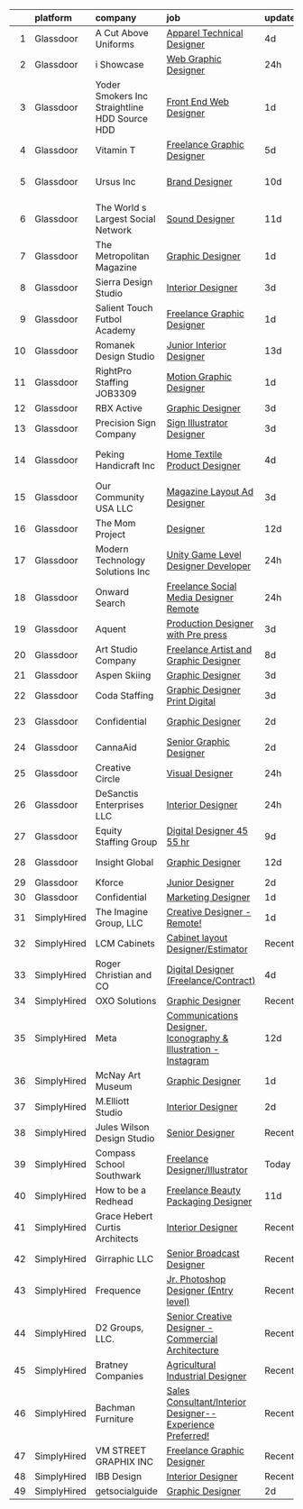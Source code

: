 

|    | platform    | company                                         | job                                                                                                                                                                                                                                                                                                                                                                                                                                                                                                                                                                                                                                                                                                                                                                                                                                                                                                                                                                                                                                                                                                                                                                                                                                                                                                                                                                                                          | update_time   | location                |
|---:|:------------|:------------------------------------------------|:-------------------------------------------------------------------------------------------------------------------------------------------------------------------------------------------------------------------------------------------------------------------------------------------------------------------------------------------------------------------------------------------------------------------------------------------------------------------------------------------------------------------------------------------------------------------------------------------------------------------------------------------------------------------------------------------------------------------------------------------------------------------------------------------------------------------------------------------------------------------------------------------------------------------------------------------------------------------------------------------------------------------------------------------------------------------------------------------------------------------------------------------------------------------------------------------------------------------------------------------------------------------------------------------------------------------------------------------------------------------------------------------------------------|:--------------|:------------------------|
|  1 | Glassdoor   | A Cut Above Uniforms                            | [Apparel Technical Designer](https://www.glassdoor.com/partner/jobListing.htm?pos=110&ao=1110586&s=58&guid=00000182e337307ea53f70bf91eaaad0&src=GD_JOB_AD&t=SR&vt=w&ea=1&cs=1_e187cf5c&cb=1661669421736&jobListingId=1008088124954&cpc=92BEE8AC7E71C1CB&jrtk=3-0-1gbhjecb2ma5h801-1gbhjecbg2eaa001-81e2958f26bec26a--6NYlbfkN0DZZww-p_mr8GWlqIRBY21Wjl_Fk3kglyx5_HcxykVqwXZdTK_RQWJFzG2--JSCIKcXUPKfG8T2NTLlSU-Aa5jatvZMVMPUCVVe7QI4-MfIYtbcUAeMtOuOCErJDgVQ0VdZxfhqxq_9xndenQWKHqbdetCu8oCQlTIslCgpx1S5C14UMc7LX_9913lBWTYNml4I-RFUjac6RLHRIcY0zbtVO5KeLRPfIftHq7aFeIYgUG28cmLw3yky0nu99rAJ6fO9eOQLxgiBJeYiNWrxPahqKVqSGdWfFoIWfn0AGY3AsYXNzK09FQQtCqWMFbZcI45bDmgHUx95rP_dyFBBXnRufX30y_m6XSZ6vYMKQBVWQT6HX9ISLM3XC5P3q7D9Z0C57mpzC7zqjZwXOm0CTDLlyZqzttv21FDYxLZ3iZmI9iy2MkFAENCTgY29v7SLDSmsDJ1HBiy_f19u7wNlqTPgbkQUBV3TX38PrAV-IJ_CMA8NOjuOFPyzSM3z5ftnvw5p4ZpxkO8Smg%3D%3D)                                                                                                                                                                                                                                                                                                                                                                                                                                                                                                                            | 4d            | Louisville, CO          |
|  2 | Glassdoor   | i Showcase                                      | [Web Graphic Designer](https://www.glassdoor.com/partner/jobListing.htm?pos=114&ao=1110586&s=58&guid=00000182e337307ea53f70bf91eaaad0&src=GD_JOB_AD&t=SR&vt=w&ea=1&cs=1_671ad634&cb=1661669421737&jobListingId=1008098401081&cpc=A0032DE20586B9BD&jrtk=3-0-1gbhjecb2ma5h801-1gbhjecbg2eaa001-76c345ebfbad4f15--6NYlbfkN0C8QeiEIeOKQ96R1j_hdty96Rr_ZONqo_TMvsCL2BsNoooqNQBnT_-m9zgXtEkX8Sjo4qd03WW3VZAcAXhI_JbwQ5bvQ_8sRPq3sW5X5DMUsB66k543wgWgrXqbYSj702lTVYxXBYS1qiY_M2voke-Zd6sw2A6YaC9K-8ydJWENaIUdAoRVPgZjf8Wr882b5el5eqQM2ukBq187BucppKbaNLhd5UlY3I_3EL3ohGEajMR0PQN9_J1N4B6DDmYtjx7ckTUVqkt2KlFnCnQRG4u0ULpQr4622wMfdgrwlUrG30sede6y1gUoKDzlYt1WuBmIDs7gYkAWwc3aO3V7HoagHoJIU57mASdL11emcw8TCHUxbhvQImlMx7957jyiVcuP-rtpnFSWrJnFK5F6F24dGK5YWhEsYGWOFqhDrL12St8QsInR8X13aUcnM0g_yS1Hb1byuepEtS2UsVx272a4mwcmT5dq6OPia4dYJtHOVsBQbh6i6XAQ6Lb67dC3Xns%3D)                                                                                                                                                                                                                                                                                                                                                                                                                                                                                                                                                | 24h           | Remote                  |
|  3 | Glassdoor   | Yoder Smokers Inc  Straightline HDD  Source HDD | [Front End Web Designer](https://www.glassdoor.com/partner/jobListing.htm?pos=118&ao=1110586&s=58&guid=00000182e337307ea53f70bf91eaaad0&src=GD_JOB_AD&t=SR&vt=w&ea=1&cs=1_ecd6c051&cb=1661669421737&jobListingId=1008097207409&cpc=BAEB662971763A76&jrtk=3-0-1gbhjecb2ma5h801-1gbhjecbg2eaa001-1fce3864310a3f03--6NYlbfkN0BOdRJV5k-L3FNCzjCgEhEptbzWR3mFvjnAQnp9JcinXOCVt8QEYBvHqTiHBHSlg98hTrhJExUUVa6v67S1gFyb-OBe8UoPzNouRDn3C9as0WFadlKMeZgUrqrdZ8hm_e9Z-8jTT-HPwLMdKEaf6nFSEDiY93r1Hqa_nw7whddI5F-1mZvAJ0zg1eaCReXvVOqHJmAsSwPARRp-UYEGAhZCgQyA2kihm_LrvFAkUu07IQ6O628Wpd_L3ynVZ5h9JaUsMrFj4NmeZhaXVa12xfxU96iCUooGeak-DAMRbaXZgx3RKk7_EWHBJc9OO1nXlUolKL1vE4jxTS45LIpdX5BK4IOT5vQb2m4yuCJ2LIIvqYxnVIBJNlwIopvyvaqGGnYjZYG4HRNbb3Jn72bMTjEp8HTXqTsfFaxkynE2hNDYU-rAC66lb5P_r3lMjlB8AqN_14XTG546uctaVsmOjGNSO58SAvfm-r_4CKt6ZUNb0wOZt5lRqkRxmU360UCygos%3D)                                                                                                                                                                                                                                                                                                                                                                                                                                                                                                                                              | 1d            | Hutchinson, KS          |
|  4 | Glassdoor   | Vitamin T                                       | [Freelance Graphic Designer](https://www.glassdoor.com/partner/jobListing.htm?pos=123&ao=1110586&s=58&guid=00000182e337307ea53f70bf91eaaad0&src=GD_JOB_AD&t=SR&vt=w&cs=1_69b49dba&cb=1661669421737&jobListingId=1008086601410&cpc=3BA4CE39D5B5DEF5&jrtk=3-0-1gbhjecb2ma5h801-1gbhjecbg2eaa001-2a6145ba527db4e9--6NYlbfkN0DMrcEu7yrtATojKJA7cEzGQ3FdRGWLh0CZQInL4ECGI6k5tN82kdM0OKoro5eXmjr7fUV5Azx3Q96BWSZXuEWamOGIxyfpabK2cK32W33kaDLMrubszJ7ACE4QBFRowpO7OPgtdidJKZfp5BJdzYYWnbxJHdDl6AUClhl1fsYERz_eEqRlFcdt9jj-MemBF7m3WiPcoqZQOqGZsctO_f-hRKpy6eIPU3SQeQAxYO_IcZ8a-1ZzIftYomdgrofE1RzHVgii8ORoNAFlgeOSBSd0wVYjBdg_90jVfUYAEiNlp0Ez2j4SbZemtDszWeNx8UV2IiNoxleOtCxoExP6JoADnQ9zNcrUOCpNwp2B-BQ5ya5ojjXPeco0jH8KPlKhBrxtb2EdqyXPIdYOZQq_ZX2QLvGhmMM_UhkWID3wxTpBlyizRyeEjSGjHu9s419eBN3kp5s4z6r2FRG5OxqOulNMxS4eKWaeDt8%3D)                                                                                                                                                                                                                                                                                                                                                                                                                                                                                                                                                                               | 5d            | Remote                  |
|  5 | Glassdoor   | Ursus  Inc                                      | [Brand Designer](https://www.glassdoor.com/partner/jobListing.htm?pos=122&ao=1110586&s=58&guid=00000182e337307ea53f70bf91eaaad0&src=GD_JOB_AD&t=SR&vt=w&ea=1&cs=1_2132e711&cb=1661669421738&jobListingId=1008076986394&cpc=451933188B21919D&jrtk=3-0-1gbhjecb2ma5h801-1gbhjecbg2eaa001-a0a89c5bcbc358e6--6NYlbfkN0CT8vBT9H5mqECx2dfLV_FONLPDKpIRssxVwtj05Tmm4rA5I0VNOPdM1oYsK66ov5qDqvgxBVZuiLS-3wiTAqf4sloGWK72dSxCT-WeLMwBs_V0pkVfYRbfUtrEpwW6lzUFG6e1_jDeuiKPj3HFiF3g_cRTOv2GDhJsjjpRWijYmEP2eP2UFtBWFXkE5_mACD2BvyMe5fB3Buj-nswTCH1MJSoOEgHXXcRyfSyDlZDRE6HgTUu3MEUJLqa6nUpIEpDw2l5RL6EshPcfhWObGBl7hwS5EjzGn_HT85OiToZoyve1nJV4yATBqdLT8kE0TDNtJ7Cq3wCMEky1_pwDzVuU7IPUHf396y6hB9Qg-gAgs4SIhB1qBD9qrIfYAuhgdCbqd3rIDtJAvwOzOJS6Z-W7KZworiEBaG51_hDTVg7FP1a-Dm8hAkea_0KUicSenfG2PX-2VDccjXpzx5_kFnKvmfEUORtScMgpJUfKsRDENbTmiNkqzfoRN6SXzKq3n1Gtk_iA2qCpjY0aBZoc9wUN1XW07WrxzZWU47Bg2twJNPuykhiyeGmNYVKewqsbmjl31S8HUstPdahjjpIJ1OtxjI2DEP0MbqkXrBpwx3bMwD8F6f1e5hjR0LfDGipJaq77T2vg4FeRXTu84qxS4eeeLY7DA9zKqDAK2KRvK_WCl4gHGDg3sTaxfmJTNYl5JDDuXn6l9Pm3nYidn82hKxWd0Nt3JWyLabvVJsSfmsQleBjGDoeOBRQuW_CPpucfFXsz8yaHMgZjiVpSHodZ4ZkChuEOsyqXk-2DYlKlFgRbUgtPeMy8pM1lGU7o2HY8F33cz6IKTPc9wp01faBUGhoeVqoAe4sm5r2Hkv1HA6XRwVzsiXpig4JL4CYhUtOo6GM7FEyHz6AfOmD6mp99kSPuWFdNZqW-4Zk3bgnXMQ7dgdYja7ytOo892DJTFrvtKZ54YrN-Z86QTn-vWL_0nZmpA9QxJdTUXcnvB_P6bVUFwZ-P-yJ5Iep7DbsYty1MlhE%3D)                      | 10d           | San Francisco, CA       |
|  6 | Glassdoor   | The World s Largest Social Network              | [Sound Designer](https://www.glassdoor.com/partner/jobListing.htm?pos=125&ao=1110586&s=58&guid=00000182e337307ea53f70bf91eaaad0&src=GD_JOB_AD&t=SR&vt=w&ea=1&cs=1_dfdb2f91&cb=1661669421738&jobListingId=1008073886533&cpc=6FC5BA77C9A4CD78&jrtk=3-0-1gbhjecb2ma5h801-1gbhjecbg2eaa001-7114a57c880df326--6NYlbfkN0DSgjPPcnEdvoK3uuxfISLALE6pB1FR7YSHOr_tSg5_QGIhoz_2VqUepdcKLBLI_zT8uHxsXd_VUx11DWtQMLofTHoXHnLrOeZEKhwoXuWLAzou_dOiA0RIt_XduuY84k9b2ilL6Z7HhZ0_x4UaBFHaWlAflmiorJSqxNNCA8K71dy3oP-Z6J6PaXfeHozDlSn6me_09s58FkAMGArefWo-iHjF-4_yWaBAnJtG7o7ix1EGtCKfyPlvyD1IaSzTOpM7OXjht9GmFpTjPUHx2cVVmlY-TjMgq-ca24fwcnP2suRdgRZeUFhObQq7o-3cY7aCOv7tNqz7a9wYUaKZUofkXdIeUZKF6LkKeGAIpHm0KG3QkIeQRgTuNBY4f9mrR3LYbh-Jsz4tqDbUevwYpN6g65o9MUx3IPH-ve9oYdrZtnMDmaKL7uNUj9iK9iUljgEmM5MpP48jZgHBzGIq_a696WIzA_wP8-kSOMzht_dUxp6eC8rxUikGZOMla8iM4UVx8F0ShWtXN06UDyObiCBCLlmKfIB-MrsDN9SGKmoIc5sSad72y8alBt-oXyoU1tN4wWH0TkyjuZ10K7FpxjVC)                                                                                                                                                                                                                                                                                                                                                                                                                                                                    | 11d           | Philadelphia, PA        |
|  7 | Glassdoor   | The Metropolitan Magazine                       | [Graphic Designer](https://www.glassdoor.com/partner/jobListing.htm?pos=104&ao=1110586&s=58&guid=00000182e337307ea53f70bf91eaaad0&src=GD_JOB_AD&t=SR&vt=w&ea=1&cs=1_dec06c9e&cb=1661669421735&jobListingId=1008097048338&cpc=6A22310A23505C64&jrtk=3-0-1gbhjecb2ma5h801-1gbhjecbg2eaa001-f4530187611f929d--6NYlbfkN0ACu_hgM4mYOpGjE6TXudS1eLEYdlotK5aSiNrSIRlNjkkh_z-L-is4iZHkUnPaTcfPC8yswahdH1WJCeIXJQ4xhpECcEzNVcDLijQdw6b1Gv3fZjv4v0WleAFaZ0RlcEQ8K-aUYgTQQvCUtsOoF-k4NDm4WnKUTNz2x2zwQ_kUdDmIfDpMq-AdgTdBeLmzoJbGnbQhJAegB7yW0maeuGjyV4jOW6Clhhyc3EIloI9UBClcmj5a7Dj3oQJ9EPi9WcarPSIybCJKbJz1-EMW16vFWe90y4-XfbgJ81lhRQl38z_-pzsYNnbXdZTYd6Zh6lMLFeJpQZjjcNqIKDXIOheZiiZYaR-vmzSuuklIHN9HXXj0TpE9KDNVSQW5iC_OfwxUHOvpdg0d0V4DM6KqtNAOmCRyUkLhh8roWFE2PbP0z_gYk0gIyQBnJXOmAEp8tc19Ozv1Hv-sR5lDWXRGdWLALDy1rBXq7_tMb1nDHA3_wNkS8FWHOufHZ1T-QGfkCzY%3D)                                                                                                                                                                                                                                                                                                                                                                                                                                                                                                                                                    | 1d            | Remote                  |
|  8 | Glassdoor   | Sierra Design Studio                            | [Interior Designer](https://www.glassdoor.com/partner/jobListing.htm?pos=102&ao=1110586&s=58&guid=00000182e337307ea53f70bf91eaaad0&src=GD_JOB_AD&t=SR&vt=w&ea=1&cs=1_f3b93ce8&cb=1661669421735&jobListingId=1008091128557&cpc=8EB93B92E86712D2&jrtk=3-0-1gbhjecb2ma5h801-1gbhjecbg2eaa001-5cbeeecd7faccda4--6NYlbfkN0A953Z9EfJZc5Z9y7Wb0NkuJO-5BBnqXCJSieP3bN3oT-VJf1oG0BiHvh62WG1O_8F5fk0iPUDax_SlmIvpYsGTBoN7bANgf14bspCSeek8WCB2QLKCAazs5cegRXB9h8nbaq3U-Ga3mj7e-diWrpRfrzeSpXPFZNiS6fQqAciJwsUoxT80kUxUTaBTi2ytlzxlsAJstxClmjOFPn4Oj9XUQaqKSJxD46alHqogpwIOqrrYjXmTq66R0AOcbU6gm0m7Vl3AfBCbeIM2yaoxorlj-3mwnVFNTiQSqVRaezdHz9O755lbRl1iKXSHGq8YNK-EWKycuV7r0p9G4J12DJufrf6Evbw3pG5XZ6Jzc_aO0gFFtoe1-J4k1H_5cA3387VcQk1Uve4ElmZmdYoyqfwQurdUMsOAYn4gPowOtl7OmFN006vskrdC1co8N3vfPPWTPsFLN8a7Gy0jvFk8gNwvjN2ZrQ1Dgp_xZDdy6VcKrMUPCnSyFvo1mBh-5RHMM7Y%3D)                                                                                                                                                                                                                                                                                                                                                                                                                                                                                                                                                   | 3d            | Mammoth Lakes, CA       |
|  9 | Glassdoor   | Salient Touch Futbol Academy                    | [Freelance Graphic Designer](https://www.glassdoor.com/partner/jobListing.htm?pos=111&ao=1110586&s=58&guid=00000182e337307ea53f70bf91eaaad0&src=GD_JOB_AD&t=SR&vt=w&ea=1&cs=1_106c9bf2&cb=1661669421736&jobListingId=1008097184592&cpc=18C9CE28155C17C5&jrtk=3-0-1gbhjecb2ma5h801-1gbhjecbg2eaa001-daf9cd0f787c31a5--6NYlbfkN0BTT1lo8Jwdy_hu5PBsWOg-OgEs4ry3bvHurgSPaoaOHOWThJZbXv-8yy1hdQnB34QgXWrJEZ4kMLmWOyKPdCJtl6tGD3N0BPdPuVyR9NurVXnWqUVA3JQignmInMUrcKx0W9LxUFIzAaAOluGz-RQ9-5CsWzSL6oPICBbMiwJ-08ofzNIngog2ViK-1a_iuaKgJiNufItSCpQsTEhfHaymgbfGcu3UjpTXK6wa0_InIGjN1ll21gAHM0f80tmzKllVXEBWclZh8LIYKlQ0-ggWRVLaERI-3_BGcsefv0kPF5vJExBMV4ue8NCNdf0iB1DAhl_8por1KzBj2CWyQUqMcM26FrFC5nV4pbVYueXl1HqPlNlhUAnqUjHnmEITiue12VYlaVIdCzo4ddWwJ_QGtPubhdFuDTSgeN59yIy4sHDR5HnxUDl9rD2VO8p10OZhoUqm-SEJ12jfZwHnn044NA0iIwT5vUND2v7Tdr0Q4bHHuRGHiJCPYjzdcN6HjOQ%3D)                                                                                                                                                                                                                                                                                                                                                                                                                                                                                                                                          | 1d            | Denton, TX              |
| 10 | Glassdoor   | Romanek Design Studio                           | [Junior Interior Designer](https://www.glassdoor.com/partner/jobListing.htm?pos=107&ao=1110586&s=58&guid=00000182e337307ea53f70bf91eaaad0&src=GD_JOB_AD&t=SR&vt=w&ea=1&cs=1_84466ef6&cb=1661669421736&jobListingId=1008071125770&cpc=C1BF6838CB3F0E92&jrtk=3-0-1gbhjecb2ma5h801-1gbhjecbg2eaa001-ae86b098eface932--6NYlbfkN0BTy4Vq3kUv-8E8fBOrhZt-7WJQYqv7u2ur6JnxlE7nq4-qXnbw0pV0zIx3gJMYnzlIb8wJfJVN6Ld7rCCQE3bmlrPHd-92xuvaUj7ZPLjy6OM40FN0PBFKDEKhNvDn9d4c_Rd-wq0C4uG6VEQ2fBPDQzI7T-C_OthU6nCYRtdWvhsPPZ4ptMur0-IODcQ7bGl0eYuWpkQstCdtj1VCdnaecXVJCvvxLL4esQ5q8podq_3lAee-qpkUZYA3PiG1R8gW1uzgAmm0O82guGZ4REK6X7KjczA8w3HTmWR0CLhhU26tcb7tehH8Rkds8CDZVix7KJfed0v0u-oyfCGCsYJZ8fuyRHe-k5rdVy-EQhqk4aToijm9BzJhUerqGELB-_q7-mxXPs3zY9UuGRsAa0sEDX_lZH3zxnWl4ju2tp_9r0X9WC_50ipB_suv4b91CBTeyyecvLM6YJBZLNOjP_Y-p7I7esGEldY3QaIUfSLSHhekMjc2K9OJqp94r7_L6sN-SGSEGmrn2w%3D%3D)                                                                                                                                                                                                                                                                                                                                                                                                                                                                                                                              | 13d           | Los Angeles, CA         |
| 11 | Glassdoor   | RightPro Staffing JOB3309                       | [Motion Graphic Designer](https://www.glassdoor.com/partner/jobListing.htm?pos=128&ao=1110586&s=58&guid=00000182e337307ea53f70bf91eaaad0&src=GD_JOB_AD&t=SR&vt=w&ea=1&cs=1_c5e9ed90&cb=1661669421738&jobListingId=1008097046697&cpc=4F748F1840550ABC&jrtk=3-0-1gbhjecb2ma5h801-1gbhjecbg2eaa001-a888db8d285ab9b4--6NYlbfkN0CJfZ7eZoXlu3WpIyheS23JADRVPs__lPnDPOApCreD6qTRTNwQoT5isMbXmmLQIuzE-sKyyN66_dV9GDrzqUg4qaWg7T0SddcfHfCNDJLB-LlVil4tye1OKMb7hiXKPqD-SMvLDyqKIGN01OQRWMS5H4WfP9xjbOto9v_t8ieYqbODSWv5igz7gM6bz8GNGQtr1ybRHIFuVfZteJAG0UB9vz6uHekrJxdoecdmAa9B0RFdjes3fu1aku-i6POVlx2EO6QHswdarX-oP2x9fnVzzEaednMBUt7KQ7SRFaow8kM3wv_6M7DyX2gerTb-3ng8qggjWkcJ2sePCC-m6aEFKukAxEphHTZPaW3URx8FvwiOekS-LQC8zHx22_8_aWc46TVbuUyO_9aGdshDU7yUQutdmx0-0Jw9vwUqwU-zsYE-axGGqY2BwUCXRucG5IKxWxVJi3-TJqzskWqA8F8WE9mxe2xUShXzRBDsfqL8zQ529GRuQe5PlubAGcW6Sf209VIQwX4fqoypVpq4NVDg)                                                                                                                                                                                                                                                                                                                                                                                                                                                                                                                           | 1d            | Nashville, TN           |
| 12 | Glassdoor   | RBX Active                                      | [Graphic Designer](https://www.glassdoor.com/partner/jobListing.htm?pos=116&ao=1110586&s=58&guid=00000182e337307ea53f70bf91eaaad0&src=GD_JOB_AD&t=SR&vt=w&ea=1&cs=1_26265cd2&cb=1661669421737&jobListingId=1008091189333&cpc=F4EED0218A761C36&jrtk=3-0-1gbhjecb2ma5h801-1gbhjecbg2eaa001-289573004f7456a5--6NYlbfkN0AZvhOkyAhBdk5de4Z0mdPYLhvhL4eVWkjtXgH2Go7PuIdAUD17TwMWIJkGRmLZnciOa0W4erjuapWt7X1kNEoSs4lcJEJ8f-9ZQDICDPK47gZt1PkkeeQuVUPlJ2O7D4GBwhz2cGwx3nljkv6kwc9qTbZVxZU6WgrQIH_-wF3tEdalNYITdhZoA9IpdQdXY0xboaaxAs7JW4TUZ9ubwZhRmb4gGcyxU_5uTjmPg_7pspfO8Laqn0p89Lmhh2UgNmqs1Yq6nuqE6GL9_NYfykCHJZ3YxvuIObwMWM_A8G5HUKwQhL03AQb-K8MwZfGpnIIMtrRYGT201J2gA0lLAxDFFuHjRx3yupive7yolilpNHGAxWBRxLM4z0jkEUfXtiwQps5aQpznq4meceqrTxT5WEsDYVuRhepPqYGjlubAjAtetbGTUEeskw6ENyVxO4uAPQk4zazqKudbcl_HzZNs77JigCQZGkIkOl1smN7JqqrI73e8cpkp)                                                                                                                                                                                                                                                                                                                                                                                                                                                                                                                                                                  | 3d            | Remote                  |
| 13 | Glassdoor   | Precision Sign Company                          | [Sign Illustrator   Designer](https://www.glassdoor.com/partner/jobListing.htm?pos=103&ao=1110586&s=58&guid=00000182e337307ea53f70bf91eaaad0&src=GD_JOB_AD&t=SR&vt=w&ea=1&cs=1_a026b779&cb=1661669421735&jobListingId=1008091328277&cpc=8A48E7D5890B96AC&jrtk=3-0-1gbhjecb2ma5h801-1gbhjecbg2eaa001-d538a343d84c6ea9--6NYlbfkN0Cp_WSJKd_Pz82imZmURPbhd3kYBsiZi4lpMLOH6vOlLPzokIxeo4E36x6_oExGbIYNQIG8VvVFOr3L7vCYh3gRewMD6cjJXCpfxYfDAQzfbQbC5s5NQzrc6ZggbkFx2nHvysUGZ4ilHt_fQAuyZ1SEv5pd_3AvhIIkmLKLLs_hbgfjmv0AjEYMHJI2IoEMT30LowYYkzM0gQFU4hV4arQmA3_quYa0pY_nYEdYG8WJR6UbowDDzz9Ja1KhY1_SJuO60AXvc0260dAmsRab9oDZm_-HUOLJCgGnOqubQZy5iZgkMvxHDfDCpD38dlW3KshuSTHrXoy0zRUHbwrnxYf2bxAK_Mi2aVCv3_ISMddI3U_a8czC6vid4MhA_JgN5tFvlhrSu8BBU3B7Bl74zvYVuNktOJJWqkM2vvKl2mdN-qpjxVnei9LiC9pcH_qM3HuSxJHhNqbgj4JTzYR5NEismJACohER_OWOhfZpDDP5EqNvCupAffZ8v8P3Wrha3VHTOLBtkRKj7A%3D%3D)                                                                                                                                                                                                                                                                                                                                                                                                                                                                                                                           | 3d            | Golden, CO              |
| 14 | Glassdoor   | Peking Handicraft  Inc                          | [Home Textile Product Designer](https://www.glassdoor.com/partner/jobListing.htm?pos=109&ao=1110586&s=58&guid=00000182e337307ea53f70bf91eaaad0&src=GD_JOB_AD&t=SR&vt=w&ea=1&cs=1_6b36a2ff&cb=1661669421736&jobListingId=1008088734133&cpc=F7A2269C793D5877&jrtk=3-0-1gbhjecb2ma5h801-1gbhjecbg2eaa001-49bfe6ea4222a3b7--6NYlbfkN0AU9TUFfx1cWrWT37grlbBMIkzeHpL5ly2dIVydrySBsojzNTXZiJEwHs7CJ09YptkLlAUSMOlYQ01qKg2cxkQ5xRXuMvtpQIylbUbK3Zc4BEk9ifRosj8_hjhp_26WT2X2WlVVcKJeGY2T1I2GPKYgtAiAJoqwo9pLkkI1heARAyXCpj_4WpF_fUJBpGXnFcXCT3wQceNjQtJQPq4pHrRU6-U9IvzGhcIcRTk4EwaAEOI1HsWBRDnM3mUyaMqw0KnazmbpEDzlomDiG3E9kUliIve6vEQf4bp35SdX59BIzM0zxYIZ_jyyORiupukUGv9fzpto0N-WbsIEH5Z0-7oPm8SdAyW3p7clALbjnJWSHBAppGzIUZvY--bP4qwItWwn4pVGcB2bwpzdxuDnfz62nwx6zxJsuwXD7PLZfL-ccmBKAYMK-V3Q1xyukIgAaCBdXdUeTT3PbXENri5Ew9-nxf5DuWmWWAQjc5eulT4ybx9dFV1p8VsMDYEj2wmaNjBccwt95-uM1w%3D%3D)                                                                                                                                                                                                                                                                                                                                                                                                                                                                                                                         | 4d            | South San Francisco, CA |
| 15 | Glassdoor   | Our Community USA LLC                           | [Magazine Layout   Ad Designer](https://www.glassdoor.com/partner/jobListing.htm?pos=105&ao=1110586&s=58&guid=00000182e337307ea53f70bf91eaaad0&src=GD_JOB_AD&t=SR&vt=w&ea=1&cs=1_cfbc20e6&cb=1661669421735&jobListingId=1008091781583&cpc=3E251C7E648E8D76&jrtk=3-0-1gbhjecb2ma5h801-1gbhjecbg2eaa001-27327520304bc195--6NYlbfkN0AiPlG2Vn_9ND2AKFsDhSeSASDtQ_RWc9s_3N_gt0t7WCI4g8XSaHjkZNSssvXgFYb4LA_HhgyuMbTMjJ6isCP1sEV0OYZTekOFFGKTaYwzPrIFx1xDvrFX-Nyf84OLEim7c2uiXxTJ17qwjGr-eTF6qniORudO7hcPeD_hQxHDqGtPO_P2-EK8y-ArCKoBxRvySELK4ey3W8YkJPO_W-4gGYwElqbsCT3pAI0Pve0rw8meg4geUqpjq0aBG3DzQh4ve8wTdpnlmKtc0LIi2mBdk9_iOnQchPWrmYT9kx_0yOjgMT5DOVWfw0qxl6le06DsI2xiquKyDHVAq1eRzm_EZ1yAEglMHZaL5fCB7_sPA8Gb58qnlwxSkMYOS2iJOMxsWm8x2TNjc4mIaW0UPbwTyXCbxSJPyeS0X3Rgt4Ln3Y_BDLlBznJWhByp7QgS7ueUByxnIHqVJ9wD7YfmrhKgTB264DvVZRVfLuNBer1JLMxJWKw_GpVKty0_p4pSIBtlDSbfNJDFHQ%3D%3D)                                                                                                                                                                                                                                                                                                                                                                                                                                                                                                                         | 3d            | West Palm Beach, FL     |
| 16 | Glassdoor   | The Mom Project                                 | [Designer](https://www.glassdoor.com/partner/jobListing.htm?pos=127&ao=1110586&s=58&guid=00000182e337307ea53f70bf91eaaad0&src=GD_JOB_AD&t=SR&vt=w&cs=1_d1a21329&cb=1661669421738&jobListingId=1008072694796&cpc=FB7E4A1762AE5BEC&jrtk=3-0-1gbhjecb2ma5h801-1gbhjecbg2eaa001-967dc693308b72f6--6NYlbfkN0BDp_epf89aHDQhKpPegNJQ_ldQpEFZQsM9OcONMGxWx6pU56EKHF58QjVdAUvn2gUdKzeHAlSzK2W8Xh7fNOiY4bIhcEosveEZyAAoCT-VrKXDSbw58AmxYsT2hUcWzpewXjtM0uafV5hZDNjIC43RcCvYBHH4E7kMfL9hHre1Nsr4HFgb0YkvLfzZCo5BIWtB6AhqgR_LCTVJTZNNdjFq3IF0VaDA7XatMeuIB1kiECg32goFUk7F9YxrBKN582Mvqfrx4_vVLur1dvFilEBDLy_mmprOfEMrmHuzSFzDJNCMej6HyyTGUKRHldcKkZFUhuidkpmWlhgUUFY83lvOodza4yo0oYLxC3xxpvBteNUbPvuiPOmFDpCU4Dpz_-5mMFehxQi4ruUvE1UXwXwTM6AV9uY17mMizj8kBUSfkTWR1t3OCGVSvGpm2gmJc4wlp4r9mqSH2aoCuMXQ-YWbtNJpbwc1fI1z_2DM1PHg3KZopqhf8kAL6DRSdL3CRBRKFscOCrjsSlW5bcQQq-Tep_O6X_z1Qi6j952Vx2AI3yIF-7UspYepqLiwTqnqQOxe3Jux2FgeXw%3D%3D)                                                                                                                                                                                                                                                                                                                                                                                                                                                                                   | 12d           | Beaverton, OR           |
| 17 | Glassdoor   | Modern Technology Solutions  Inc                | [Unity Game Level Designer  Developer](https://www.glassdoor.com/partner/jobListing.htm?pos=112&ao=1110586&s=58&guid=00000182e337307ea53f70bf91eaaad0&src=GD_JOB_AD&t=SR&vt=w&cs=1_cee0bf8b&cb=1661669421737&jobListingId=1008098135405&cpc=B101C867B3EF2D75&jrtk=3-0-1gbhjecb2ma5h801-1gbhjecbg2eaa001-e82036bfd7393714--6NYlbfkN0C26OT7h5zXl7z1yVTYwN1d43osiYS9hmGqw_eY7i5KFzRWaSyxghJjTLzNEsEWeJiDFVFtznlEDDXXA7GBjeG3XhQZuiBs9a8HL1BWOW3UTLZCm6le_XCemgCd45nul7v6M6rqNVUKG4--a-MiVIYfQNkWZ7cBiyJExxLoo97SZUCEJudgVUYwJrRctvK8x5OLElLuY_cSgT1WFh9DP3mld0p6qRVd600xBMXDnVYJh7oBizGqdOzQxAHjG1HBXZvWzKli4MdmBIJuzne9ioUGzbqtFGPiu143wo57ZBLf4OgPsU_KNfkkWtdwXXK5q5bSFAlCssk5_lIB1NTx8hYtvdkYiumwUixrs7OXvhjlkiiR76kqXg01s3Tg8JMpEpxtly1-S2ighEy7i355HaLxkbooSw71SSUBj5hN_f6EsYLVzhkgSAxQ)                                                                                                                                                                                                                                                                                                                                                                                                                                                                                                                                                                                                                   | 24h           | Alexandria, VA          |
| 18 | Glassdoor   | Onward Search                                   | [Freelance Social Media Designer  Remote ](https://www.glassdoor.com/partner/jobListing.htm?pos=129&ao=1110586&s=58&guid=00000182e337307ea53f70bf91eaaad0&src=GD_JOB_AD&t=SR&vt=w&cs=1_f2fc0f01&cb=1661669421738&jobListingId=1008098064202&cpc=AC285F3A3ECA6BB0&jrtk=3-0-1gbhjecb2ma5h801-1gbhjecbg2eaa001-36cb14f4a5041696--6NYlbfkN0B7YoEZZ2QAGDyEGGmBPAUWSHc1Mt3sMCn9FehKcWA3w0R0aH9tn_iPRcrT6N-MqNS3OebK6zBBJLvOxY-0lemLIPNQoOGUtbSKLqrsJNJ0vSBgvW_7tk11ZrKJkca_nxxwGKfe4Oze9rJ3PCemlsOFkEhvhWyVw8xVbhsoZSR9jVQUfUnrpnK168fX8Fz0E2JcgWwcw2R4miBqldHDjQA3iA2yj9S0SU3lLMpApTABOe4DcJgVphi-Qiw7V4UwT_QkvsbMIcDIsipXuS7LfWhPLdlLl90LpS9jtfzrdQJ6haoKtlkcRvmtMptZNpKcBN9hZtA5louNP6pt1rens-Mvl7UPFz7nJGqRTZSNBuO5MiJ23pNkS1me4cntorvWpXMiPUOvb3rX5P8WXdRcvDawIJYaDqGEaHZjS8FUE8BQqNF06SUJgStqq624PKvRsGZkIb4A0V8pfkJlmWKgwxoOdbBlKzVZwdAMAPZ1ofFbhZDEYgCK_GYaYlJFxn6dyIso5LMs-Zx0O6Qq5a8_k1tVNE-jbHhaYOSzmp-_N4a0-AqpzFuverNL-7XFm3eqzM3RmQzt5O-Y9Qe9M9VCkQEJx6pfWz2PStpm56oM0S2M2PknDWtnKx5YceCSqUnvlp3NqaP7LCpb-FpFnjs0BgMdSrZZf_mjAgtPJ7Haa46qP2Zh90gZaolc91xiMlZsW7G3nVeqNVYGhgWUa1mYnzbSzZ9pl3lT5mby6j8h9AqoRjcN-aN_P803sXviogxoHgxsFK690kyBa_BwVaxtdyF8U5CuMJx-vkInutdscX6jyB86f6CzYG3yxqNVjsTlA3lKOkycadoiOIEZhMEzNIC3wsxmOMOfWLUGoykkIZjWNtDKniKk75AIjKUVFvpACmbRdHCiUzvolHbq2sZ2kXBcZCAVrbMY9LpIC-cUQpOgWprcfHgab_63YmRb4yAh6-x86noc0V4ZBdT1VPS71xziXmBoLCDmq_4YY6slc5IVV6ngn3QEeid2-Hm9MzdKiAw%3D) | 24h           | New Jersey              |
| 19 | Glassdoor   | Aquent                                          | [Production Designer with Pre   press](https://www.glassdoor.com/partner/jobListing.htm?pos=126&ao=1110586&s=58&guid=00000182e337307ea53f70bf91eaaad0&src=GD_JOB_AD&t=SR&vt=w&cs=1_0ee9d1e3&cb=1661669421738&jobListingId=1008092136671&cpc=654405A9B1E0A9F5&jrtk=3-0-1gbhjecb2ma5h801-1gbhjecbg2eaa001-b6532171343c2676--6NYlbfkN0DMrcEu7yrtATojKJA7cEzGQ3FdRGWLh0CZQInL4ECGI9gD0Wolx9R2v-Aex0-GK04ZmtV4Mj7btxzc9GQWOmCQ01mIG4Iccplr6QrKTlagV1KdJFZRIbvqYb5RBI7ClAVhVuUNeQBnJT2KDv_wyNlMXa7lSj_yh45ZpIroHKyxY1M7eVUvSg-XaLznykyqxIXSGH769gh16q5zAN_tPR6gX5JDBYyglw86-W01gkYDqeBM95R6tDTIAwyeUApwSgUf7KivNnz1LRUvkQyyIUhUyhXgqow-HapLOVG0-Z3XxWnV1rmwnwtA_FVwTSg63n7m6YbwFei95mBtoVez6fgjgPJJb15BackHanPnO_NbBp16x8DurYfZbdFlzE6pin1R7eTu2SKquXjndyw5U2Q5oHfa665KnId4Mq_k_bXtJckzGZWm-ISYjoxCTM1nvOtYLysC-_b2lw%3D%3D)                                                                                                                                                                                                                                                                                                                                                                                                                                                                                                                                                                                       | 3d            | Seattle, WA             |
| 20 | Glassdoor   | Art Studio Company                              | [Freelance Artist and Graphic Designer](https://www.glassdoor.com/partner/jobListing.htm?pos=108&ao=1110586&s=58&guid=00000182e337307ea53f70bf91eaaad0&src=GD_JOB_AD&t=SR&vt=w&ea=1&cs=1_31839410&cb=1661669421736&jobListingId=1008081695157&cpc=0C139D4CAD5A6DB2&jrtk=3-0-1gbhjecb2ma5h801-1gbhjecbg2eaa001-9396e9a279fa35b4--6NYlbfkN0ALmgNf42x7YEuTLQ5-efStH_XBJQTIREy_nAcK3-m3BWqXDy3YkN4oAc6b69r1uRLouu2J77DPjcaSY4APfgmbbrU4KVqSQO7uZ39vV_mL8O7pbwT-hghrNhEZLslXU74zVzypJ-0_FWcgjYf_JDjj-yTXcOIAuFFg42xALbDrLBUmgPHGROvLhGqPbmmABkISdkLhlWBa6ziGUKWUiKVuABGh_r6thhHfNCfmsaQBErEOkvblGFsW82hUSVQFftoJczm5v6X7hRFj2JnNCjEQi6eTXcAuJMKv8pNNPdgP203SJ0PjhZjaHtDrHqr4aJsUt-k1w-oxzNrGLdwanhRsRV9nkk7Rju-ciQsAUN1XuHJbLgUI40CrBbaHICXnZvWaDm5v074wVbrWCvNSDbBMVmpnjorAkEyDj5EvnlZeX9D7HImpXhp_uMCQ2Y8XwzywN6fYovk28fIF8gxQ8CUpLnft2TKX1HjAoTz-pPUN1xYlGjiPoAu0SvjpFKUsPqFn0YRuGdz-HFcpJzKn6K6v)                                                                                                                                                                                                                                                                                                                                                                                                                                                                                                             | 8d            | Cleveland, OH           |
| 21 | Glassdoor   | Aspen Skiing                                    | [Graphic Designer](https://www.glassdoor.com/partner/jobListing.htm?pos=119&ao=1110586&s=58&guid=00000182e337307ea53f70bf91eaaad0&src=GD_JOB_AD&t=SR&vt=w&cs=1_06bafcf2&cb=1661669421737&jobListingId=1008091221498&cpc=149B3D5996025BBA&jrtk=3-0-1gbhjecb2ma5h801-1gbhjecbg2eaa001-7d7f1869c3abb0f2--6NYlbfkN0BNrXvE3VwrbzB3knDGyyALivkN4z4D1TRDTROvB_J35WWf6BLJBw0FUXAFFSJch-hrFGNwBjbeubyTngbEadq9NV2FgL3mxZFgO78PQdHY-b6cuaFTeNvo5nvgEpvWod6zlKrgnhxcDaLwkYejpyFVmRD-qIwK5TBS9qcaABHp0ccsN9xWpGqLOTVm27zXXD4ipnz3_P74t8xZF5otgiOHiAGZc8KkJEjIrc5u8ipXXIR_S7H6OQYj28xbqExf9mJ5z6OA8nUyDLFzMEDCplFBLbaSy6wbqOepRhSq2ltj2btsoorzl8U3aNwPm3b-946ujObILE8kDGAnKYV_Bs9_aAm6LwHEnmb4foWKXqsIA5HsqhdyByRsKq_9AUVgb39avz26Lk_NI7-Z9WnoflabwDl2hCkiOLlqkei8Ad0OAr-NtyzjR1I5SgkT3SzT5t_ozbQCwKePTHoQGcdlfuwm5eHk0uWZcYDMAyLJFF8sy-uUT5ZKzI3cnRNby8u4IG8RGQV8EFM9fvkqyELSQgsW5fE5b8TS8-0caE785oG-LFLRxdu3WLpn-1nrHUQBFm8e-fULdSjKTM9HNDVhOBbZozRhx07iS_EMozVhsq_hksvbtnNUavgteVOayjX8B2urcIwj0o8j5EASi7rRoQnKtZuYmZy_RCyke7nYHI16McW-j2AObrVrRnCtzHMZRC1oQdyU3KYsrVyqYVE8qX-ZYTOGAtzq0exQl5SCL-juE3QT8cr5sx3V)                                                                                                                                                                                                                                                                                                       | 3d            | Aspen, CO               |
| 22 | Glassdoor   | Coda Staffing                                   | [Graphic Designer  Print   Digital ](https://www.glassdoor.com/partner/jobListing.htm?pos=121&ao=1110586&s=58&guid=00000182e337307ea53f70bf91eaaad0&src=GD_JOB_AD&t=SR&vt=w&ea=1&cs=1_e428a5b5&cb=1661669421738&jobListingId=1008091652812&cpc=8795CF9063CD573D&jrtk=3-0-1gbhjecb2ma5h801-1gbhjecbg2eaa001-bf6ea5aac95a4eec--6NYlbfkN0C5up8pocnOUuPpfh2JSraYyMKB28tRRaLe15QMqOyW6AdaSU1ahSxygcAzLkjOs6mQGZX7qOBcGvD7husLz8Ad66d-o1bYTNWHPlwFkj2hjgQektR4Czdgsryyv3rNGvyOek0oApcGFZ54OYvLoOIb7yUBHE8p5qAeRYA6Bh725LVbh3JxdmYBOuEbQ0UA1UYxqIsQwgiKCAV3xdSCmAv6JrDNVE2Wh5PMQcBRAJ94_87AyF86UiAwSHGpoz_Zf3Eh2dazWTgw_XYnIRuE0gu_lJwvwBHMTz5LOdBY1iRa0rt4JArjI0sOoxHtZ5tzDelhzmdVubvTALwsCs4RzKY1sUd9qXVcIxp6YVifaDfnyuWfnwssHU-XMrkvhQDUcohAN5xpnHOvPOdLEZfGUT5J2LMFzDgmDf_8ODW9WYUBWsGzI8P4CyDrfYD5jzcrAk8xZ3J9iSVVNYbduXauCVGjbUUzYl09HDmqNuvI_bIz-AqJ07tF_Pyews4HOf1urWrtOGo1YYvdlE2ltIp_7WH-)                                                                                                                                                                                                                                                                                                                                                                                                                                                                                                                | 3d            | Morris Plains, NJ       |
| 23 | Glassdoor   | Confidential                                    | [Graphic Designer](https://www.glassdoor.com/partner/jobListing.htm?pos=120&ao=1110586&s=58&guid=00000182e337307ea53f70bf91eaaad0&src=GD_JOB_AD&t=SR&vt=w&ea=1&cs=1_c1e63964&cb=1661669421738&jobListingId=1008093452673&cpc=723ADC3DFE402989&jrtk=3-0-1gbhjecb2ma5h801-1gbhjecbg2eaa001-ed660d75e63999e5--6NYlbfkN0AEB_MDKGEqCNPmAO2mDmN_0zdiq5VQTiM90isYrCByEWuaEWabZB26IGlRk4YMJk6z1QpNdJ-rllDiDcsUmvwgyntrFjFv703xfKJY4OrBBCEMDHVQCd5QLovkQVW0ixgdoegSbI0yFKQ8obj_j7zXupllf5xu-zLNmQW494E6eUolgdYG5xN6dOU4CXydYgV9KBm_oaJ00ffeukKdRWx4hW8oLgr0rIHUAI5yB6C9SueFZ4rGR5HaM8XBn_BsxXbSyNS3QeCJ1L0vjTI7GXlCLB1pg1YI0Z1oqYrAgbUTXzuYOVuZeOvfkJ6sNky0cCwTTqg6qoSK8mlviJmLljWg0hJE19ENCYWR-LsmMsXxuW-9EsL2cuVzdkgD7puJ6m5t1gBqeZlhblip7yEZCeLcdSru0_68TBfjHEbTqU4kPxDPx_iFYUrgUoF-UVECbleF5NGrcBe5V_N6_3Vi6IPscovFCOQ_HVrkVlRCYeBamnueYSISQ7m2Of9tfLaJnks%3D)                                                                                                                                                                                                                                                                                                                                                                                                                                                                                                                                                    | 2d            | Whippany, NJ            |
| 24 | Glassdoor   | CannaAid                                        | [Senior Graphic Designer](https://www.glassdoor.com/partner/jobListing.htm?pos=101&ao=1110586&s=58&guid=00000182e337307ea53f70bf91eaaad0&src=GD_JOB_AD&t=SR&vt=w&ea=1&cs=1_0d8324a1&cb=1661669421735&jobListingId=1008094558864&cpc=D2F1DE17EE1F43B9&jrtk=3-0-1gbhjecb2ma5h801-1gbhjecbg2eaa001-00e8462b0623fb0b--6NYlbfkN0BlEUO7h9oLQH_lS_HgsXuHMUHZ4iv0K-N3-E5R7X4la9Ftcy4DiTK9hYn2R-rYhePcuVwvCeGkT3iuQdISiDLO3adTyKHysXA2ICMjJ-eF6x9LctnVDR_6FP4r3GcNybXU4TlDxQ3bm0CFEjac6CIP8MEwbOYvzqIo9fBP1pBT7qqvNnEqr3z0BiWyP01Udd8rAb5iUAVCsVYOfdv5hoeuqTzizIf0U_rmwvAUS1u78FFnS1YRrPk5N4khHtVXFbp4bI7d1pXc0y879Ojkb9oEQ6NDdnoB-Lu3PTzjjbS1mNKPB8LJvWzKnSbKntZ6gS15D9qgy3hq-7s-_AnoUvK09cNqKAcShKpT9_n7YgkTXVAkMmwZOENBVbtz5B0Luk078lOzplKwEwpvCY1jd_Rsixeg5spH0rTpgKfkDdaIIb2HtAjqcOvq6I2NaNqN02rtGdUUya1uuKmdm60ZFHwRaEitwFS1WgGccT_EcXgO9ar2ITsOw5BtZlxs-G7hkR5qmAQEgzwWUA%3D%3D)                                                                                                                                                                                                                                                                                                                                                                                                                                                                                                                               | 2d            | Miami, FL               |
| 25 | Glassdoor   | Creative Circle                                 | [Visual Designer](https://www.glassdoor.com/partner/jobListing.htm?pos=130&ao=1110586&s=58&guid=00000182e337307ea53f70bf91eaaad0&src=GD_JOB_AD&t=SR&vt=w&cs=1_f4d8bc5f&cb=1661669421738&jobListingId=1008098183747&cpc=D2F1DE17EE1F43B9&jrtk=3-0-1gbhjecb2ma5h801-1gbhjecbg2eaa001-6d96be7ac8020db7--6NYlbfkN0BPwlZa85gbT4Q3XYQoU_uQn0Qmw9zd_9UNfmcwtqAVud1yvyq1Z4UAlx1bxhDUi3KWumz1N-iihr1BGeeAXoD1ad3MNnSM4fWXcYyso1Vjfyj3jNBcnHTl8obKa6WoM9mLy1ggGPU9R0XVEOb6AEvlJvRh_rCgfwQ2Dj5YWINnQJvs3vyN_ahNDu5obfZWherF0WW--Wquuh0iIilL-MhSqdRp3JQfkEi8Q34puOqBmBBbQ9M8htilnh54z36o5HeURBoqU6tMotLBnu7hwwip9isKUX_B1zLivxHL_ilEo-kbVQp0bTpSRV0gud61NJJn-UAitNAhbfm7ki_hv3JPUIOQjcFE_zr5Xu19yMwj7r8f46fXcJFEKYjEPnMm8UdSFqtnc5KGEK1tohxXu50uORC5g6OBjdkpztt0BPR8StaJalK_UGx9WL4hC8lyf4axZB_3l2wA9oz72TV3jPoLl-j9iMBu1Eg8YiFmPQGJKhgPaIrr2tEQUToCQ56F8dQvEXMTaWQ8Aw%3D%3D)                                                                                                                                                                                                                                                                                                                                                                                                                                                                                                                                            | 24h           | Seattle, WA             |
| 26 | Glassdoor   | DeSanctis Enterprises LLC                       | [Interior Designer](https://www.glassdoor.com/partner/jobListing.htm?pos=106&ao=1110586&s=58&guid=00000182e337307ea53f70bf91eaaad0&src=GD_JOB_AD&t=SR&vt=w&ea=1&cs=1_38cc3b5a&cb=1661669421736&jobListingId=1008098252636&cpc=21FF074A0DA48AB8&jrtk=3-0-1gbhjecb2ma5h801-1gbhjecbg2eaa001-a7614000643d81a9--6NYlbfkN0DiRxgWFxDVZFst4xTC_OmcR6UwHoXFyBswsPKJh2yG0i3uzfl6hTwr61UNKZOC-bEAfO3btkIJLhqqnGepcBCZWQAe66_V6gi5PNH1HISCyPdLKFXYJpX4fByaaG-gmvPPdwigWMGtGbrrkYqfEPN98ziy3qie2PI8qGrrTNF7MdizzwinsJRTlh0GXYUUEJCLaYPjpnp2mSfYKYyWTVnYxzBfoL0Bdv1OvVgFcGPcQ4ZFheO2XnXdXhVCF9hOstBGfqWP5Yop1kNJZ5HHVM2xQCdtLNYHYMp7ubnT8OOdtIxNnLNGqn9iWPB7fJZJHSm97A4k6iPdGdsSpJYfskWa7uFLVXhqVAZx6eJ4TE_wa8dk613NHjt_nMoFTbadLaVew1nXGwcny-1HWNUYTBo8wz5fsqqYVmHF3iOMXdrbtslLS8NKB0zbIWipRAiWNTLX9aJRnyOj3J9olt1u_ljLgE36kbivwZ5IsywAmjlDSWSZGyRCotSVQwJb8FH9np3T1OhKjFNh-g%3D%3D)                                                                                                                                                                                                                                                                                                                                                                                                                                                                                                                                     | 24h           | Bonita Springs, FL      |
| 27 | Glassdoor   | Equity Staffing Group                           | [Digital Designer   45    55 hr ](https://www.glassdoor.com/partner/jobListing.htm?pos=124&ao=1110586&s=58&guid=00000182e337307ea53f70bf91eaaad0&src=GD_JOB_AD&t=SR&vt=w&ea=1&cs=1_14bf8bf6&cb=1661669421738&jobListingId=1008078619294&cpc=8795CF9063CD573D&jrtk=3-0-1gbhjecb2ma5h801-1gbhjecbg2eaa001-f157491ccf6d9c7b--6NYlbfkN0C1yyJIapRlEdYOhDmVropYbNu6_NST9zaz4GWjsOuGwSr2S_wuxMSgMUxyoNOegNJ_MR9YBqCM6Xqh9-Q4Aae1mUPg_y8I2lywr-DW5VsUithgMilTEXphIfKgCACnmeGel4EQKYYZmHJV3oRXG2rWr_Ud7F_9XEJM3WRdc3Rmcv5JIHHQEg4eFw-eYKQP8v49Z8YtimducFmbtbAqshbQfoItTIvl_n2N7cUT0PWzY6qv7QvFk9vKgbtIAWjDANgfc2sXxSzKDxP_4hzRc6D5fUI8EQ49KY8ARro5pz1oKcsSHV2n-4-9c41lSK7MUubNGwwNLNsh86xKDNjNkUQmTdu2cWHNCRWZfYJKOpMCBPadGDr2CNUA92WxHLnPxmmEuzq1LLsp-UiXH8Bxns9hxXBD7s0k-0WJJPouVTJ5R2aT-s5pSV48ya9CipUhrw51DDeAIq0s5NETUEHQkZZBU-Pl1k6yywuEqLlXX33pbsiKq-iMQhOAI_ItieYfiBwxsC8UvCU2-A%3D%3D)                                                                                                                                                                                                                                                                                                                                                                                                                                                                                                                       | 9d            | Remote                  |
| 28 | Glassdoor   | Insight Global                                  | [Graphic Designer](https://www.glassdoor.com/partner/jobListing.htm?pos=115&ao=1110586&s=58&guid=00000182e337307ea53f70bf91eaaad0&src=GD_JOB_AD&t=SR&vt=w&ea=1&cs=1_2cc85bf6&cb=1661669421737&jobListingId=1008072469756&cpc=8795CF9063CD573D&jrtk=3-0-1gbhjecb2ma5h801-1gbhjecbg2eaa001-94bc4dfec7494e9c--6NYlbfkN0BKkHZu3wF05EeDimN_p6sYpKCMArvwa95YdH7UpkaBCuXZAtggzO9lWFPdGsiWEnWoZKOtGEPRM2VDjm19OBMzX7uidoA9K6x6e119oZHhSg-cTAe1kYo1YZr0R8xgKo_Nm_6Iax-6L00BR3UBTLOWYv6fNRwXUwiMpRoMu4HTQtFGovdlvFxlR8XhnDwa19P8kRgou_ZJe_18TXESl0XlCGvuBj3J5CzovxwQ073DuKkjLl_93InvUgPH8so1mU7J8Ehv4qoXTM_WuIG-h2jHOq2oMW6bzCmPFdmBgz439x9fYcCyl5HxvH1LplK08xRupdllEP6flJDhp4fU4PZCVamTALvR9GEz-pFopqu66hf3xIqH-tO_NVMod8VWDN6i-PWxld9ePh_7Qp71Ut93wAoDWyvEjLPKaHK4jeTCvDmUPbJfsNnb24KIsPPbaOIn46iGok23cx2ePiZlJNNa6y_9p49x6en1m_uBE9e9DHLaE5pBcmlDVHtkMWeqjJU%3D)                                                                                                                                                                                                                                                                                                                                                                                                                                                                                                                                                    | 12d           | San Ramon, CA           |
| 29 | Glassdoor   | Kforce                                          | [Junior Designer](https://www.glassdoor.com/partner/jobListing.htm?pos=117&ao=1110586&s=58&guid=00000182e337307ea53f70bf91eaaad0&src=GD_JOB_AD&t=SR&vt=w&cs=1_2ed9a5d9&cb=1661669421737&jobListingId=1008094267894&cpc=AC285F3A3ECA6BB0&jrtk=3-0-1gbhjecb2ma5h801-1gbhjecbg2eaa001-817b2b742e64e586--6NYlbfkN0C5IatSLh_Ak1q39eQQoPIxD737RW9NeiYGvIRXkrLjEBkC4LI6KweFWWPiS1PvvlxUGdptNRpw1mKcG6uwONvCySWnoOePvZjv-5UDHtES02hrrnV6BclfjQyml_vWbILDvjFYcbpWqzkbxJHd24OcR_-727oMjFKmKdl_pqhcqUp_kWHj-l4bN9VsDnvaCW4WEA_8a8DqvXlENddtC_FbTe8FIEEW4jaY34BMTSUWtgRfcYGm-f66eMazA48OjD65B38N3_xMG_10QyzxO_APMya5AHxW7Ug-ZN0G_eof6Yr9e0Z25zq0IeRxbWNiUaLojojVgQuE9GGexwcENrjKYzR5rJ4jlvrxVFfhBLhOJnhpS-eHgne9kr6-T7W8gE7_Zjo4dvF_qYUQ6Ct1lM8oFjBYAjhqqtdooXmdcx6tl5i10NtQVTSP7lSteEUOtpXrOlx-FLwbPkGFO308p9e4johSWPp9oYMYzXni5kjqUg3_cK06XctMt2B-Pdyu3j6Oe_oRm85ZSoI1wLXwpSXn5sAUM8d0c8RGP6xRO1Wc9WQ6KUr0deLfo--p5OwmnFel3RCZeofqhpO63ZxJHtKHepsmClwjIbA%3D)                                                                                                                                                                                                                                                                                                                                                                                                                                                          | 2d            | Draper, UT              |
| 30 | Glassdoor   | Confidential                                    | [Marketing Designer](https://www.glassdoor.com/partner/jobListing.htm?pos=113&ao=1110586&s=58&guid=00000182e337307ea53f70bf91eaaad0&src=GD_JOB_AD&t=SR&vt=w&ea=1&cs=1_2aacae05&cb=1661669421737&jobListingId=1008096561782&cpc=82B3195DA92CAF92&jrtk=3-0-1gbhjecb2ma5h801-1gbhjecbg2eaa001-1c0eaec9b9444c76--6NYlbfkN0AZiaPZyccuKjlre0e0RaBFeO48J0QExrO5hcuLctOVaMCP73eJtwCGWRRQk5q1fJ49svKy8V5AdVkCHBkn1zsrtvohiitfhFSQWJ_D9x8BCX5qLVvpEu1LDwWBBYcYZwaQR2f5i1qyW0woN2WaUNbM13_55TSfS9mrFPWfZMITO8tGpIm7WRgzYDBHa5l83-cJzjbs8OQdWht1nLJaSI4gLIE4tSw1WXR9g09fuN-_5thTce9VVel_IRFV3q4BvpO5wzUSQsMPPS-p5JZBybAFEJGgSE4FxmWNV9qdqxe6pmkZ_Q5RPpBkxsNOYOcMcWDS5S21Zg3ocHK9zChTog51RlT82zV0lvk6AKvcNbelBKohiOj4UeHROLfJGVU0l64FpxDmFGpV0ridcbOyqFwf_H6B_toDNDGCaTZZYWRHl4yK2CmZ-vrLBwYx6S7ekziWS0Ej2npmOX-IdOFGmdrME_RB5yjDq2iHn2IW774lfD5-Tikf3AKVuCImHIMm0uI%3D)                                                                                                                                                                                                                                                                                                                                                                                                                                                                                                                                                  | 1d            | Remote                  |
| 31 | SimplyHired | The Imagine Group, LLC                          | [Creative Designer - Remote!](https://www.simplyhired.com/job/MoBnb-UYere16bZ9OI0QscRsbt8NoOyNgY4B7HU4vmYq5kX6q90_5Q?q=creative+designer)                                                                                                                                                                                                                                                                                                                                                                                                                                                                                                                                                                                                                                                                                                                                                                                                                                                                                                                                                                                                                                                                                                                                                                                                                                                                    | 1d            | North Carolina          |
| 32 | SimplyHired | LCM Cabinets                                    | [Cabinet layout Designer/Estimator](https://www.simplyhired.com/job/DGSlfiUPWVOU_IlQXYWu3NE8c65_nAMngwGpdSuOIPTgYpGha4wvXw?q=creative+designer)                                                                                                                                                                                                                                                                                                                                                                                                                                                                                                                                                                                                                                                                                                                                                                                                                                                                                                                                                                                                                                                                                                                                                                                                                                                              | Recently      | Monroe, WA              |
| 33 | SimplyHired | Roger Christian and CO                          | [Digital Designer (Freelance/Contract)](https://www.simplyhired.com/job/n7KfIx4ce2tgDxXRC7rEv7DdrX8seo7EefOBokQo9eANftt-8B5q5w?q=creative+designer)                                                                                                                                                                                                                                                                                                                                                                                                                                                                                                                                                                                                                                                                                                                                                                                                                                                                                                                                                                                                                                                                                                                                                                                                                                                          | 4d            | San Antonio, TX         |
| 34 | SimplyHired | OXO Solutions                                   | [Graphic Designer](https://www.simplyhired.com/job/BXUyWLRJM5GqlXxmpwBw-g_A_qs7M6-f7IDZTvQqqHxFROKtKw3p1Q?q=creative+designer)                                                                                                                                                                                                                                                                                                                                                                                                                                                                                                                                                                                                                                                                                                                                                                                                                                                                                                                                                                                                                                                                                                                                                                                                                                                                               | Recently      | Adobe, AZ               |
| 35 | SimplyHired | Meta                                            | [Communications Designer, Iconography & Illustration - Instagram](https://www.simplyhired.com/job/UA3cemSY52K-s43oo8Z5jPtFXNweeSWGTd13OpxNA5fBIUL4krZI3Q?q=creative+designer)                                                                                                                                                                                                                                                                                                                                                                                                                                                                                                                                                                                                                                                                                                                                                                                                                                                                                                                                                                                                                                                                                                                                                                                                                                | 12d           | New York, NY            |
| 36 | SimplyHired | McNay Art Museum                                | [Graphic Designer](https://www.simplyhired.com/job/nh6MnACVBoVzCaTg9q7SiEUsct296efsmz4RG6D751EysuntI9xwvA?q=creative+designer)                                                                                                                                                                                                                                                                                                                                                                                                                                                                                                                                                                                                                                                                                                                                                                                                                                                                                                                                                                                                                                                                                                                                                                                                                                                                               | 1d            | San Antonio, TX         |
| 37 | SimplyHired | M.Elliott Studio                                | [Interior Designer](https://www.simplyhired.com/job/IGJjas5CbXTUI-bMOSxoQ1lOOJUoSVStCv7UVo6x58OC0ToSQ58-vQ?q=creative+designer)                                                                                                                                                                                                                                                                                                                                                                                                                                                                                                                                                                                                                                                                                                                                                                                                                                                                                                                                                                                                                                                                                                                                                                                                                                                                              | 2d            | Wimberley, TX           |
| 38 | SimplyHired | Jules Wilson Design Studio                      | [Senior Designer](https://www.simplyhired.com/job/um-jSQigirv5rXCkCfNjjpN8gsg94xzMf2hXJsskP_AdH3eDE8lgjw?q=creative+designer)                                                                                                                                                                                                                                                                                                                                                                                                                                                                                                                                                                                                                                                                                                                                                                                                                                                                                                                                                                                                                                                                                                                                                                                                                                                                                | Recently      | San Diego, CA           |
| 39 | SimplyHired | Compass School Southwark                        | [Freelance Designer/Illustrator](https://www.simplyhired.com/job/5SD8OxOzgZLVhCcfZss76kUEPiAJhtM9yHE9ibEYxlHyJsDvtTxCnw?q=creative+designer)                                                                                                                                                                                                                                                                                                                                                                                                                                                                                                                                                                                                                                                                                                                                                                                                                                                                                                                                                                                                                                                                                                                                                                                                                                                                 | Today         | Remote                  |
| 40 | SimplyHired | How to be a Redhead                             | [Freelance Beauty Packaging Designer](https://www.simplyhired.com/job/czb6sfDqPeoCORWJQtct8fYlf5ZnBuVVB3XzDQY1_3-fXMEaOkP6Vg?q=creative+designer)                                                                                                                                                                                                                                                                                                                                                                                                                                                                                                                                                                                                                                                                                                                                                                                                                                                                                                                                                                                                                                                                                                                                                                                                                                                            | 11d           | Remote                  |
| 41 | SimplyHired | Grace Hebert Curtis Architects                  | [Interior Designer](https://www.simplyhired.com/job/P4uYYbTk44YufM37BPFLKpQnRPhgT-TJJnBVKOfPULdXvverRsfOJA?q=creative+designer)                                                                                                                                                                                                                                                                                                                                                                                                                                                                                                                                                                                                                                                                                                                                                                                                                                                                                                                                                                                                                                                                                                                                                                                                                                                                              | Recently      | New Orleans, LA         |
| 42 | SimplyHired | Girraphic LLC                                   | [Senior Broadcast Designer](https://www.simplyhired.com/job/fdtVv98VgJcLk1dKQRpSlJ1u8mn8l5ofLqE1u1ffRigiBtoFDmH6tg?q=creative+designer)                                                                                                                                                                                                                                                                                                                                                                                                                                                                                                                                                                                                                                                                                                                                                                                                                                                                                                                                                                                                                                                                                                                                                                                                                                                                      | Recently      | Englewood, CO           |
| 43 | SimplyHired | Frequence                                       | [Jr. Photoshop Designer (Entry level)](https://www.simplyhired.com/job/dk_2wWts5Sho9ibIYPoY7yDcDBCvZR4xtjSSYdJQghKdq9mlVvhh-w?q=creative+designer)                                                                                                                                                                                                                                                                                                                                                                                                                                                                                                                                                                                                                                                                                                                                                                                                                                                                                                                                                                                                                                                                                                                                                                                                                                                           | Recently      | Remote                  |
| 44 | SimplyHired | D2 Groups, LLC.                                 | [Senior Creative Designer - Commercial Architecture](https://www.simplyhired.com/job/Yzphuvu4v4KIeGAg97r-GC4K2aaGuq7WuIAfSSpOBYl9P_dmzDtnLw?q=creative+designer)                                                                                                                                                                                                                                                                                                                                                                                                                                                                                                                                                                                                                                                                                                                                                                                                                                                                                                                                                                                                                                                                                                                                                                                                                                             | Recently      | King of Prussia, PA     |
| 45 | SimplyHired | Bratney Companies                               | [Agricultural Industrial Designer](https://www.simplyhired.com/job/Mumz6KfYzwl0Qf-6YYgrNMk_LNtPebzQLCSf-QYmA_szeaNtgnq67Q?q=creative+designer)                                                                                                                                                                                                                                                                                                                                                                                                                                                                                                                                                                                                                                                                                                                                                                                                                                                                                                                                                                                                                                                                                                                                                                                                                                                               | Recently      | Des Moines, IA          |
| 46 | SimplyHired | Bachman Furniture                               | [Sales Consultant/Interior Designer-- Experience Preferred!](https://www.simplyhired.com/job/6TuJt7dhkjzybzgT-N8n2n4rIMgK9cfgACJfhp90n_CRte5UgeCTFg?q=creative+designer)                                                                                                                                                                                                                                                                                                                                                                                                                                                                                                                                                                                                                                                                                                                                                                                                                                                                                                                                                                                                                                                                                                                                                                                                                                     | Recently      | Milwaukee, WI           |
| 47 | SimplyHired | VM STREET GRAPHIX INC                           | [Freelance Graphic Designer](https://www.simplyhired.com/job/PLIcIuwm_kejGnceLIScnJKU88c-K9_mRbWSCgG-HFx0TNa9MGpQJg?q=creative+designer)                                                                                                                                                                                                                                                                                                                                                                                                                                                                                                                                                                                                                                                                                                                                                                                                                                                                                                                                                                                                                                                                                                                                                                                                                                                                     | Recently      | San Antonio, TX         |
| 48 | SimplyHired | IBB Design                                      | [Interior Designer](https://www.simplyhired.com/job/Rdk5lj4vZ0N37avyB77ES0GnmiSA13eEZoH4yuSicvNQMvvSYOBSUA?q=creative+designer)                                                                                                                                                                                                                                                                                                                                                                                                                                                                                                                                                                                                                                                                                                                                                                                                                                                                                                                                                                                                                                                                                                                                                                                                                                                                              | Recently      | Frisco, TX              |
| 49 | SimplyHired | getsocialguide                                  | [Graphic Designer](https://www.simplyhired.com/job/UCBeOFNhroQGVVs0bV1yVYkEIrPbDoYVmjWlx9Svw_RDdcwvex8_zg?q=creative+designer)                                                                                                                                                                                                                                                                                                                                                                                                                                                                                                                                                                                                                                                                                                                                                                                                                                                                                                                                                                                                                                                                                                                                                                                                                                                                               | 2d            | Remote                  |